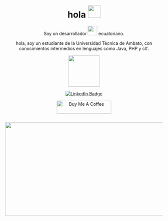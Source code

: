 <h1 align="center">hola <img src="https://media.giphy.com/media/hvRJCLFzcasrR4ia7z/giphy.gif" width="40"></h1>
<p align="center"> Soy un desarrollador <img src="https://media.giphy.com/media/WUlplcMpOCEmTGBtBW/giphy.gif" width="30"> ecuatoriano.</p>
<p align="center"> hola, soy un estudiante de la Universidad Técnica de Ambato, con conocimientos intermedios en lenguajes como Java, PHP y c#.</p>
<p align="center"><img src="https://media.giphy.com/media/M9gbBd9nbDrOTu1Mqx/giphy.gif" width="100"/></p>
<p align="center">
<a href="https://www.linkedin.com/in/kakbar"><img src="https://img.shields.io/badge/LinkedIn-blue?style=for-the-badge&logo=linkedin&logoColor=white" alt="LinkedIn Badge"></a>
</p>
<p align="center">
<a href="https://www.buymeacoffee.com/zed0" target="_blank"><img src="https://cdn.buymeacoffee.com/buttons/default-orange.png" alt="Buy Me A Coffee" height="41" width="174"></a>
</p>
<p align="center"><img src="https://komarev.com/ghpvc/?username=kakbar&style=flat-square&color=blue" alt=""></p>


<p align="center"><img src="https://colaborativo.net/wp-content/uploads/2018/08/NimbleSomeElkhound-size_restricted.gif" width="600" height="300"  /></p>
